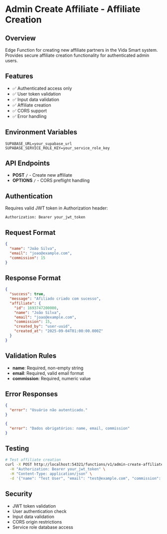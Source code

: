 # Admin Create Affiliate - Affiliate Creation

## Overview
Edge Function for creating new affiliate partners in the Vida Smart system. Provides secure affiliate creation functionality for authenticated admin users.

## Features
- ✅ Authenticated access only
- ✅ User token validation
- ✅ Input data validation
- ✅ Affiliate creation
- ✅ CORS support
- ✅ Error handling

## Environment Variables
```env
SUPABASE_URL=your_supabase_url
SUPABASE_SERVICE_ROLE_KEY=your_service_role_key
```

## API Endpoints
- **POST** `/` - Create new affiliate
- **OPTIONS** `/` - CORS preflight handling

## Authentication
Requires valid JWT token in Authorization header:
```
Authorization: Bearer your_jwt_token
```

## Request Format
```json
{
  "name": "João Silva",
  "email": "joao@example.com",
  "commission": 15
}
```

## Response Format
```json
{
  "success": true,
  "message": "Afiliado criado com sucesso",
  "affiliate": {
    "id": 1693747200000,
    "name": "João Silva",
    "email": "joao@example.com",
    "commission": 15,
    "created_by": "user-uuid",
    "created_at": "2025-09-04T01:00:00.000Z"
  }
}
```

## Validation Rules
- **name**: Required, non-empty string
- **email**: Required, valid email format
- **commission**: Required, numeric value

## Error Responses
```json
{
  "error": "Usuário não autenticado."
}
```

```json
{
  "error": "Dados obrigatórios: name, email, commission"
}
```

## Testing
```bash
# Test affiliate creation
curl -X POST http://localhost:54321/functions/v1/admin-create-affiliate \
  -H "Authorization: Bearer your_jwt_token" \
  -H "Content-Type: application/json" \
  -d '{"name": "Test User", "email": "test@example.com", "commission": 10}'
```

## Security
- JWT token validation
- User authentication check
- Input data validation
- CORS origin restrictions
- Service role database access

